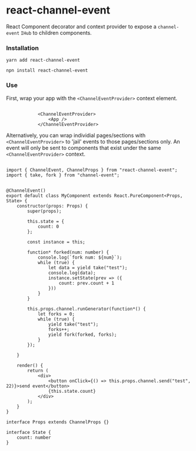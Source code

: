 # react-channel-event

React Component decorator and context provider to expose a `channel-event` `IHub` to children components.

### Installation

`yarn add react-channel-event`

`npn install react-channel-event`


### Use

First, wrap your app with the `<ChannelEventProvider>` context element.

``` tsx

			<ChannelEventProvider>
				<App />
			</ChannelEventProvider>

```

Alternatively, you can wrap individial pages/sections with `<ChannelEventProvider>` to 'jail' events to those pages/sections only. An event will only be sent to components that exist under the same `<ChannelEventProvider>` context.


``` tsx

import { ChannelEvent, ChannelProps } from "react-channel-event";
import { take, fork } from "channel-event";


@ChannelEvent()
export default class MyComponent extends React.PureComponent<Props, State> {
    constructor(props: Props) {
        super(props);

        this.state = {
            count: 0
        };

        const instance = this;

        function* forked(num: number) {
            console.log(`fork num: ${num}`);
            while (true) {
                let data = yield take("test");
                console.log(data);
                instance.setState(prev => ({
                    count: prev.count + 1
                }))
            }
        }

        this.props.channel.runGenerator(function*() {
            let forks = 0;
            while (true) {
                yield take("test");
                forks++;
                yield fork(forked, forks);
            }
        });

    }

    render() {
        return (
            <div>
                <button onClick={() => this.props.channel.send("test", 22)}>send event</button>
                {this.state.count}
            </div>
        );
    }
}

interface Props extends ChannelProps {}

interface State {
    count: number
}


```
